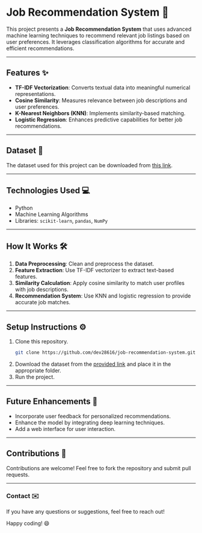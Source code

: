 # **Job Recommendation System** 🚀  

This project presents a **Job Recommendation System** that uses advanced machine learning techniques to recommend relevant job listings based on user preferences. It leverages classification algorithms for accurate and efficient recommendations.

---

## **Features** ✨  
- **TF-IDF Vectorization**: Converts textual data into meaningful numerical representations.  
- **Cosine Similarity**: Measures relevance between job descriptions and user preferences.  
- **K-Nearest Neighbors (KNN)**: Implements similarity-based matching.  
- **Logistic Regression**: Enhances predictive capabilities for better job recommendations.  

---

## **Dataset** 📂  
The dataset used for this project can be downloaded from [this link](https://drive.google.com/file/d/19TvNnlalePTS010IEzs-ZFOOpZ-FpyGe/view?usp=drive_link).

---

## **Technologies Used** 💻  
- Python   
- Machine Learning Algorithms  
- Libraries: `scikit-learn`, `pandas`, `NumPy`  

---

## **How It Works** 🛠️  
1. **Data Preprocessing**: Clean and preprocess the dataset.  
2. **Feature Extraction**: Use TF-IDF vectorizer to extract text-based features.  
3. **Similarity Calculation**: Apply cosine similarity to match user profiles with job descriptions.  
4. **Recommendation System**: Use KNN and logistic regression to provide accurate job matches.  

---

## **Setup Instructions** ⚙️  
1. Clone this repository.  
   ```bash
   git clone https://github.com/dev28616/job-recommendation-system.git
   ```  
2. Download the dataset from the [provided link](https://drive.google.com/file/d/19TvNnlalePTS010IEzs-ZFOOpZ-FpyGe/view?usp=drive_link) and place it in the appropriate folder.  
3. Run the project.
   
---

## **Future Enhancements** 🚧  
- Incorporate user feedback for personalized recommendations.  
- Enhance the model by integrating deep learning techniques.  
- Add a web interface for user interaction.  

---

## **Contributions** 🤝  
Contributions are welcome! Feel free to fork the repository and submit pull requests.  

---

### **Contact** ✉️  
If you have any questions or suggestions, feel free to reach out!  

Happy coding! 😄
